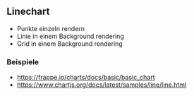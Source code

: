 ## Linechart

- Punkte einzeln rendern
- Linie in einem Background rendering
- Grid in einem Background rendering

### Beispiele

- https://frappe.io/charts/docs/basic/basic_chart
- https://www.chartjs.org/docs/latest/samples/line/line.html

